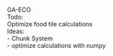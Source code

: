 GA-ECO  
Todo:  
  Optimize food tile calculations  
    Ideas:  
      - Chunk System  
      - optimize calculations with numpy  
   
